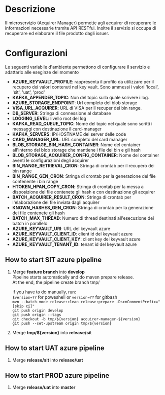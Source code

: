 # Descrizione
Il microservizio (Acquirer Manager) permette agli acquirer di recuperare le informazioni necessarie tramite API RESTful. Inoltre il servizio si occupa di recuperare ed elaborare il file prodotto dagli issuer.

# Configurazioni
Le seguenti variabile d'ambiente permettono di configurare il servizio e adattarlo alle eseginze del momento

- **AZURE_KEYVAULT_PROFILE**: rappresenta il profilo da utilizzare per il recupero dei valori contenuti nel key vault. Sono ammessi i valori 'local', 'sit', 'uat', 'prod'
- **KAFKA_APPENDER_TOPIC**: Non del topic sulla quale scrivere i log.
- **AZURE_STORAGE_ENDPOINT**: Url completo del blob storage
- **VISA_URL_ACQUIRER**: URL di VISA per il recuper dei bin range.
- **DB_SERVER**: Stringa di connessione al database
- **LOGGING_LEVEL**: livello root del log
- **KAFKA_READ_QUEUE_TOPIC**: Nome del topic nel quale sono scritti i messaggi con destinazione il card-manager
- **KAFKA_SERVERS**: IP/HOSTNAME del server delle code
- **CARD_MANAGER_URL**: URL completo del card manager
- **BLOB_STORAGE_BIN_HASH_CONTAINER**: Nome del container all'interno del blob storage che mantiene i file dei bin e gli hash
- **BLOB_STORAGE_ACQUIRER_CONFIG_CONTAINER**: Nome del container aventi le configurazioni degli acquirer
- **BIN_RANGE_RETRIEVAL_CRON**: Stringa di crontab per il recupero dei bin range
- **BIN_RANGE_GEN_CRON**: Stringa di crontab per la generazione del file contenente i bin range
- **HTOKEN_HPAN_COPY_CRON**: Stringa di crontab per la messa a disposizione del file contenete gli hash e con destinazione gli acquirer
- **BATCH_ACQUIRER_RESULT_CRON**: Stringa di crontab per l'elaborazione dei file inviata dagli acquirer
- **KNOWN_HASHES_GEN_CRON**: Stringa di crontab per la generazione dei file contenete gli hash
- **BATCH_MAX_THREAD**: Numero di thread destinati all'esecuzione dei batch in parallelo
- **AZURE_KEYVAULT_URI**: URL del keyvault azure
- **AZURE_KEYVAULT_CLIENT_ID**: client id  del keyvault azure
- **AZURE_KEYVAULT_CLIENT_KEY**: client key  del keyvault azure
- **AZURE_KEYVAULT_TENANT_ID**: tenant id  del keyvault azure


## How to start SIT azure pipeline

1. Merge **feature branch** into **develop**<br>
   Pipeline starts automatically and do maven prepare release.<br>
   At the end, the pipeline create branch tmp/<version><br>

   If you have to do manually, run:<br>
   `$version=??` for poweshell or `version=??` for gitbash<br>
   `mvn --batch-mode release:clean release:prepare -DscmCommentPrefix="[skip ci]"`<br>
   `git push origin develop`<br>
   `git push origin --tags`<br>
   `git checkout -b tmp/${version} acquirer-manager-${version}`<br>
   `git push --set-upstream origin tmp/${version}`<br>

2. Merge **tmp/${version}** into **release/sit**

## How to start UAT azure pipeline

1. Merge **release/sit** into **release/uat**

## How to start PROD azure pipeline

1. Merge **release/uat** into **master**